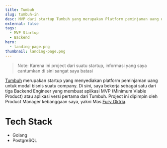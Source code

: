```yaml
---
title: Tumbuh
slug: tumbuh-in
desc: MVP dari startup Tumbuh yang merupakan Platform peminjaman uang untuk B2B.
external: false
tags:
  - MVP Startup
  - Backend
hero:
  - landing-page.png
thumbnail: landing-page.png
---
```


> Note: Karena ini project dari suatu startup, informasi yang saya cantumkan di sini sangat saya batasi

[Tumbuh] merupakan startup yang menyediakan platform peminjaman uang untuk modal bisnis suatu company. Di sini, saya bekerja sebagai satu dari tiga Backend Engineer yang membuat aplikasi MVP (Minimum Viable Product) atau aplikasi versi pertama dari Tumbuh. Project ini dipimpin oleh Product Manager kebanggaan saya, yakni Mas [Fury Oktria].

# Tech Stack

- Golang
- PostgreSQL

<!-- def -->

[fury oktria]: https://www.linkedin.com/in/furyoktria
[tumbuh]: https://www.tumbuh.in
